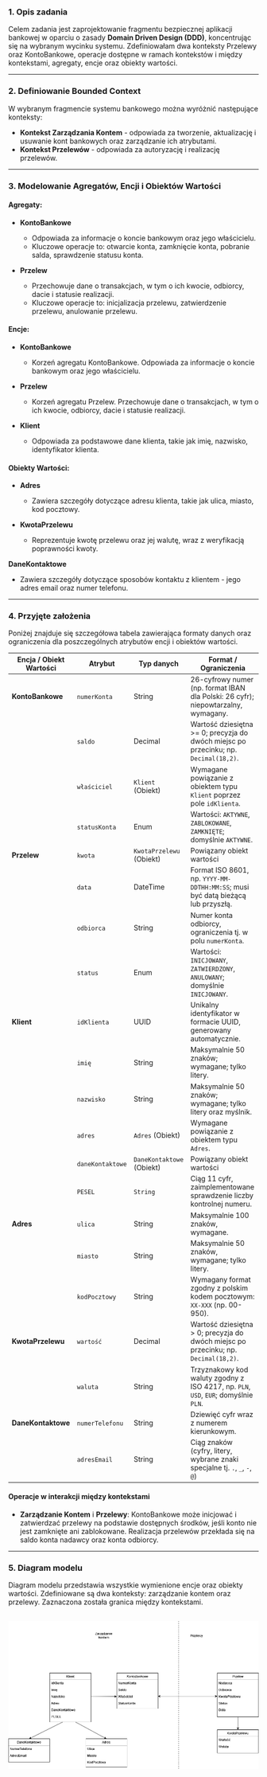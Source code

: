 ### 1. Opis zadania

Celem zadania jest zaprojektowanie fragmentu bezpiecznej aplikacji bankowej w oparciu o zasady **Domain Driven Design (DDD)**, koncentrując się na wybranym wycinku systemu. Zdefiniowałam dwa konteksty Przelewy oraz KontoBankowe, operacje dostępne w ramach kontekstów i między kontekstami, agregaty, encje oraz obiekty wartości.

---

### 2. Definiowanie Bounded Context

W wybranym fragmencie systemu bankowego można wyróżnić następujące konteksty:

- **Kontekst Zarządzania Kontem** - odpowiada za tworzenie, aktualizację i usuwanie kont bankowych oraz zarządzanie ich atrybutami.
- **Kontekst Przelewów** - odpowiada za autoryzację i realizację przelewów.

---

### 3. Modelowanie Agregatów, Encji i Obiektów Wartości

#### Agregaty:

- **KontoBankowe**
  - Odpowiada za informacje o koncie bankowym oraz jego właścicielu. 
  - Kluczowe operacje to: otwarcie konta, zamknięcie konta, pobranie salda, sprawdzenie statusu konta.

- **Przelew**
  - Przechowuje dane o transakcjach, w tym o ich kwocie, odbiorcy, dacie i statusie realizacji.
  - Kluczowe operacje to: inicjalizacja przelewu, zatwierdzenie przelewu, anulowanie przelewu.

#### Encje:

- **KontoBankowe**
  - Korzeń agregatu KontoBankowe. Odpowiada za informacje o koncie bankowym oraz jego właścicielu. 

- **Przelew**
  - Korzeń agregatu Przelew. Przechowuje dane o transakcjach, w tym o ich kwocie, odbiorcy, dacie i statusie realizacji. 
  
- **Klient**
  - Odpowiada za podstawowe dane klienta, takie jak imię, nazwisko, identyfikator klienta.

#### Obiekty Wartości:

- **Adres**
  - Zawiera szczegóły dotyczące adresu klienta, takie jak ulica, miasto, kod pocztowy.

- **KwotaPrzelewu**
  - Reprezentuje kwotę przelewu oraz jej walutę, wraz z weryfikacją poprawności kwoty.

 **DaneKontaktowe**
  - Zawiera szczegóły dotyczące sposobów kontaktu z klientem - jego adres email oraz numer telefonu.

---

### 4. Przyjęte założenia

Poniżej znajduje się szczegółowa tabela zawierająca formaty danych oraz ograniczenia dla poszczególnych atrybutów encji i obiektów wartości. 

| Encja / Obiekt Wartości | Atrybut          | Typ danych                | Format / Ograniczenia                                                                      |
|------------------------|------------------|---------------------------|--------------------------------------------------------------------------------------------|
| **KontoBankowe**       | `numerKonta`     | String                    | 26-cyfrowy numer (np. format IBAN dla Polski: 26 cyfr); niepowtarzalny, wymagany.          |
|                        | `saldo`          | Decimal                   | Wartość dziesiętna >= 0; precyzja do dwóch miejsc po przecinku; np. `Decimal(18,2)`.       |
|                        | `właściciel`     | `Klient` (Obiekt)         | Wymagane powiązanie z obiektem typu `Klient` poprzez pole `idKlienta`.                     |
|                        | `statusKonta`    | Enum                      | Wartości: `AKTYWNE`, `ZABLOKOWANE`, `ZAMKNIĘTE`; domyślnie `AKTYWNE`.                      |
| **Przelew**            | `kwota`          | `KwotaPrzelewu` (Obiekt)  | Powiązany obiekt wartości                                                                  |
|                        | `data`           | DateTime                  | Format ISO 8601, np. `YYYY-MM-DDTHH:MM:SS`; musi być datą bieżącą lub przyszłą.            |
|                        | `odbiorca`       | String                    | Numer konta odbiorcy, ograniczenia tj. w polu `numerKonta`.                                |
|                        | `status`         | Enum                      | Wartości: `INICJOWANY`, `ZATWIERDZONY`, `ANULOWANY`; domyślnie `INICJOWANY`.               |
| **Klient**             | `idKlienta`      | UUID                      | Unikalny identyfikator w formacie UUID, generowany automatycznie.                          |
|                        | `imię`           | String                    | Maksymalnie 50 znaków; wymagane; tylko litery.                                             |
|                        | `nazwisko`       | String                    | Maksymalnie 50 znaków; wymagane; tylko litery oraz myślnik.                                |
|                        | `adres`          | `Adres` (Obiekt)          | Wymagane powiązanie z obiektem typu `Adres`.                                               |
|                        | `daneKontaktowe` | `DaneKontaktowe` (Obiekt) | Powiązany obiekt wartości                                                                  |
|                        | `PESEL`          | `String`                  | Ciąg 11 cyfr, zaimplementowane sprawdzenie liczby kontrolnej numeru.                       |
| **Adres**              | `ulica`          | String                    | Maksymalnie 100 znaków, wymagane.                                                          |
|                        | `miasto`         | String                    | Maksymalnie 50 znaków, wymagane; tylko litery.                                             |
|                        | `kodPocztowy`    | String                    | Wymagany format zgodny z polskim kodem pocztowym: `XX-XXX` (np. 00-950).                   |
| **KwotaPrzelewu**      | `wartość`        | Decimal                   | Wartość dziesiętna > 0; precyzja do dwóch miejsc po przecinku; np. `Decimal(18,2)`.        |
|                        | `waluta`         | String                    | Trzyznakowy kod waluty zgodny z ISO 4217, np. `PLN`, `USD`, `EUR`; domyślnie `PLN`.        |
| **DaneKontaktowe**     | `numerTelefonu`  | String                    | Dziewięć cyfr wraz z numerem kierunkowym.                                                  |
|                        | `adresEmail`     | String                    | Ciąg znaków (cyfry, litery, wybrane znaki specjalne tj. `.`, `_`, `-`, `@`)                |


#### Operacje w interakcji między kontekstami

- **Zarządzanie Kontem** i **Przelewy**: KontoBankowe może inicjować i zatwierdzać przelewy na podstawie dostępnych środków, jeśli konto nie jest zamknięte ani zablokowane. Realizacja przelewów przekłada się na saldo konta nadawcy oraz konta odbiorcy.
---

### 5. Diagram modelu

Diagram modelu przedstawia wszystkie wymienione encje oraz obiekty wartości. Zdefiniowane są dwa konteksty: zarządzanie kontem oraz przelewy. Zaznaczona została granica między kontekstami. 

![Diagram](ddd.png)
---


